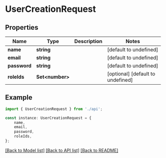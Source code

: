 # UserCreationRequest


## Properties

Name | Type | Description | Notes
------------ | ------------- | ------------- | -------------
**name** | **string** |  | [default to undefined]
**email** | **string** |  | [default to undefined]
**password** | **string** |  | [default to undefined]
**roleIds** | **Set&lt;number&gt;** |  | [optional] [default to undefined]

## Example

```typescript
import { UserCreationRequest } from './api';

const instance: UserCreationRequest = {
    name,
    email,
    password,
    roleIds,
};
```

[[Back to Model list]](../README.md#documentation-for-models) [[Back to API list]](../README.md#documentation-for-api-endpoints) [[Back to README]](../README.md)
